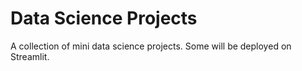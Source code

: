 # Data Science Projects

A collection of mini data science projects. Some will be deployed on Streamlit. 
